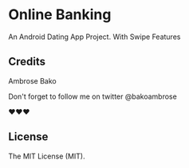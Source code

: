 # Online Banking

An Android Dating App Project. With Swipe Features


## Credits

Ambrose Bako

Don't forget to follow me on twitter @bakoambrose

❤️❤️❤️ 

## License

The MIT License (MIT).

